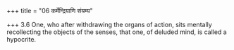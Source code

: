 +++
title = "06 कर्मेन्द्रियाणि संयम्य"

+++
3.6 One, who after withdrawing the organs of action, sits mentally
recollecting the objects of the senses, that one, of deluded mind, is
called a hypocrite.
